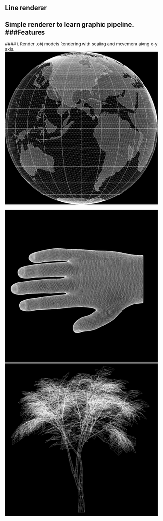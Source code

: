 ## Line renderer
Simple renderer to learn graphic pipeline.
###Features
---
####1. Render .obj models
Rendering with scaling and movement along x-y axis.
<a href="https://free3d.com/ru/3d-model/globe-95457.html"> 
<img src="output/globe.png" alt="globe" title="globe.png"  height=500/ >
</a>

<a href="https://free3d.com/ru/3d-model/hand-v1--675788.html"> 
<img src="output/hand.png" alt="hand" title="hand.png"  height=500/ >
</a>


<a href="https://free3d.com/3d-model/tree-74556.html"> 
<img src="output/tree.png" alt="tree" title="tree.png"  height=500/ >
</a>